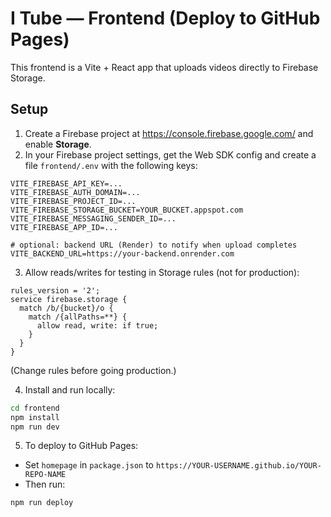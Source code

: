 # I Tube — Frontend (Deploy to GitHub Pages)

This frontend is a Vite + React app that uploads videos directly to Firebase Storage.

## Setup

1. Create a Firebase project at https://console.firebase.google.com/ and enable **Storage**.
2. In your Firebase project settings, get the Web SDK config and create a file `frontend/.env` with the following keys:

```env
VITE_FIREBASE_API_KEY=...
VITE_FIREBASE_AUTH_DOMAIN=...
VITE_FIREBASE_PROJECT_ID=...
VITE_FIREBASE_STORAGE_BUCKET=YOUR_BUCKET.appspot.com
VITE_FIREBASE_MESSAGING_SENDER_ID=...
VITE_FIREBASE_APP_ID=...

# optional: backend URL (Render) to notify when upload completes
VITE_BACKEND_URL=https://your-backend.onrender.com
```

3. Allow reads/writes for testing in Storage rules (not for production):
```
rules_version = '2';
service firebase.storage {
  match /b/{bucket}/o {
    match /{allPaths=**} {
      allow read, write: if true;
    }
  }
}
```
(Change rules before going production.)

4. Install and run locally:
```bash
cd frontend
npm install
npm run dev
```

5. To deploy to GitHub Pages:
- Set `homepage` in `package.json` to `https://YOUR-USERNAME.github.io/YOUR-REPO-NAME`
- Then run:
```bash
npm run deploy
```
